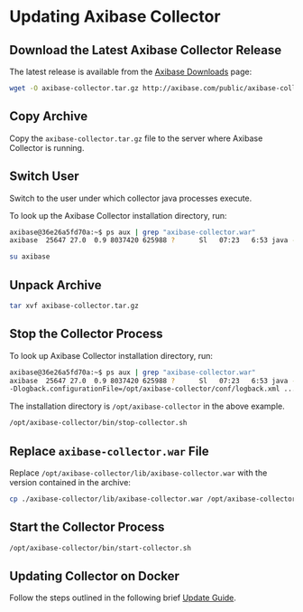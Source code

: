 # Updating Axibase Collector

## Download the Latest Axibase Collector Release

The latest release is available from the [Axibase Downloads](https://axibase.com/public/axibase-collector_latest.htm) page:

```bash
wget -O axibase-collector.tar.gz http://axibase.com/public/axibase-collector-v{revision}.tar.gz
```

## Copy Archive

Copy the `axibase-collector.tar.gz` file to the server where Axibase Collector is running.

## Switch User

Switch to the user under which collector java processes execute.

To look up the Axibase Collector installation directory, run:

```bash
axibase@36e26a5fd70a:~$ ps aux | grep "axibase-collector.war"
axibase  25647 27.0  0.9 8037420 625988 ?      Sl   07:23   6:53 java -XX:PermSize=128m ...
```

```bash
su axibase
```

## Unpack Archive

```bash
tar xvf axibase-collector.tar.gz
```

## Stop the Collector Process

To look up Axibase Collector installation directory, run:

```sh
axibase@36e26a5fd70a:~$ ps aux | grep "axibase-collector.war"
axibase  25647 27.0  0.9 8037420 625988 ?      Sl   07:23   6:53 java -XX:PermSize=128m ...
-Dlogback.configurationFile=/opt/axibase-collector/conf/logback.xml ...
```

The installation directory is `/opt/axibase-collector` in the above example.

```bash
/opt/axibase-collector/bin/stop-collector.sh
```

## Replace `axibase-collector.war` File

Replace `/opt/axibase-collector/lib/axibase-collector.war` with the version contained in the archive:

```bash
cp ./axibase-collector/lib/axibase-collector.war /opt/axibase-collector/lib/
```

## Start the Collector Process

```sh
/opt/axibase-collector/bin/start-collector.sh
```

## Updating Collector on Docker

Follow the steps outlined in the following brief [Update Guide](updating-collector-on-docker.md).
